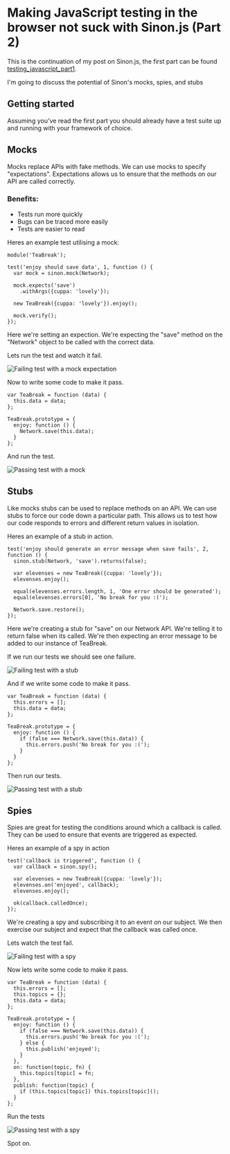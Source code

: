 # Making JavaScript testing in the browser not suck with Sinon.js (Part 2)

This is the continuation of my post on Sinon.js, the first part can be found [testing_javascript_part1](here).

I'm going to discuss the potential of Sinon's mocks, spies, and stubs

## Getting started
Assuming you've read the first part you should already have a test suite up and running with your framework of choice.

## Mocks
Mocks replace APIs with fake methods. We can use mocks to specify "expectations". Expectations allows us to ensure that the methods on our API are called correctly.

### Benefits:
* Tests run more quickly
* Bugs can be traced more easily
* Tests are easier to read

Heres an example test utilising a mock:
  
    module('TeaBreak');

    test('enjoy should save data', 1, function () {
      var mock = sinon.mock(Network);
      
      mock.expects('save')
        .withArgs({cuppa: 'lovely'});

      new TeaBreak({cuppa: 'lovely'}).enjoy();

      mock.verify();
    });

Here we're setting an expection. We're expecting the "save" method on the "Network" object to be called with the correct data.

Lets run the test and watch it fail.

![Failing test with a mock expectation](failing_mock.png)

Now to write some code to make it pass.

    var TeaBreak = function (data) {
      this.data = data;
    };

    TeaBreak.prototype = {
      enjoy: function () {
        Network.save(this.data);
      }
    };

And run the test.

![Passing test with a mock](passing_mock.png)

## Stubs
Like mocks stubs can be used to replace methods on an API. We can use stubs to force our code down a particular path. This allows us to test how our code responds to errors and different return values in isolation.

Heres an example of a stub in action.

    test('enjoy should generate an error message when save fails', 2, function () {
      sinon.stub(Network, 'save').returns(false);

      var elevenses = new TeaBreak({cuppa: 'lovely'});
      elevenses.enjoy();

      equal(elevenses.errors.length, 1, 'One error should be generated');
      equal(elevenses.errors[0], 'No break for you :(');

      Network.save.restore();
    });

Here we're creating a stub for "save" on our Network API. We're telling it to return false when its called. We're then expecting an error message to be added to our instance of TeaBreak.

If we run our tests we should see one failure.

![Failing test with a stub](failing_stub.png)

And if we write some code to make it pass.

    var TeaBreak = function (data) {
      this.errors = [];
      this.data = data;
    };

    TeaBreak.prototype = {
      enjoy: function () {
        if (false === Network.save(this.data)) {
          this.errors.push('No break for you :(');
        }
      }
    };

Then run our tests.

![Passing test with a stub](passing_stub.png)

## Spies
Spies are great for testing the conditions around which a callback is called. They can be used to ensure that events are triggered as expected.

Heres an example of a spy in action

    test('callback is triggered', function () {
      var callback = sinon.spy();

      var elevenses = new TeaBreak({cuppa: 'lovely'});
      elevenses.on('enjoyed', callback);
      elevenses.enjoy();

      ok(callback.calledOnce);
    });

We're creating a spy and subscribing it to an event on our subject. We then exercise our subject and expect that the callback was called once.

Lets watch the test fail.

![Failing test with a spy](failing_spy.png)

Now lets write some code to make it pass.

    var TeaBreak = function (data) {
      this.errors = [];
      this.topics = {};
      this.data = data;
    };

    TeaBreak.prototype = {
      enjoy: function () {
        if (false === Network.save(this.data)) {
          this.errors.push('No break for you :(');
        } else {
          this.publish('enjoyed');
        }
      },
      on: function(topic, fn) {
        this.topics[topic] = fn;
      },
      publish: function(topic) {
        if (this.topics[topic]) this.topics[topic]();
      }
    };

Run the tests

![Passing test with a spy](passing_spy.png)

Spot on.



